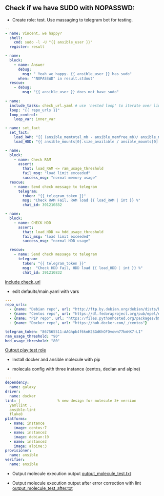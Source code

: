 ## Check if we have SUDO with NOPASSWD:

  * Create role: test. Use massaging to telegram bot for testing.
```yaml
--
- name: Vincent, we happy?
  shell:
    cmd: sudo -l -U "{{ ansible_user }}"
  register: result

- name:
  block:
    - name: Answer
      debug:
        msg: " Yeah we happy. {{ ansible_user }} has sudo"
      when: '"NOPASSWD" in result.stdout'
  rescue:
    - debug:
        msg: "{{ ansible_user }} does not have sudo"
  
- name:
  include_tasks: check_url.yaml # use 'nested loop' to iterate over links
  loop: "{{ repo_urls }}"
  loop_control:
    loop_var: inner_var

- name: set_fact
  set_fact:
    load_RAM: "{{ (ansible_memtotal_mb - ansible_memfree_mb)/ ansible_memtotal_mb * 100 }}"
    load_HDD: "{{ ansible_mounts[0].size_available / ansible_mounts[0].size_total * 100 }}"

- name:
  block:
    - name: Check RAM
      assert:
        that: load_RAM <= ram_usage_threshold
        fail_msg: "load limit exceeded"
        success_msg: "normal memory usage"
  rescue:
    - name: Send check message to telegram
      telegram:
        token: "{{ telegram_token }}"
        msg: "Check RAM Fail, RAM load {{ load_RAM | int }} %"
        chat_id: 391210832

- name:
  block:
    - name: CHECK HDD
      assert:
        that: load_HDD <= hdd_usage_threshold
        fail_msg: "load limit exceeded"
        success_msg: "normal HDD usage"

  rescue:
    - name: Send check message to telegram
      telegram:
        token: "{{ telegram_token }}"
        msg:  "Check HDD Fail, HDD load {{ load_HDD | int }} %"
        chat_id: 391210832
```
[include check_url](./roles/test/tasks/check_url.yaml)

  * edit defaults/main.yaml with vars 

```yaml
---
repo_urls:
  - {name: "Debian repo", url: "http://ftp.by.debian.org/debian/dists/buster-updates/main/Contents-source.gz"}
  - {name: "Centos repo", url: "https://dl.fedoraproject.org/pub/epel/epel-release-latest-8.noarch.rpm"}
  - {name: "PIP repo", url: "https://files.pythonhosted.org/packages/b9/12/2ecccfd9e124b010a680e763d50d8eb1f8c452a7d1aea617e4be8d0e177c/datasette_render_timestamps-1.0.1-py3-none-any.whl"}
  - {name: "Docker repo", url: "https://hub.docker.com/_/centos"}

telegram_token: "867565511:AAGhpb4f6knH2SGdKhOFDvown77kmHX7-LI"
ram_usage_threshold: "90"
hdd_usage_threshold: "80"
```
[Output play test role](./output_play.txt)

  * Install docker and ansible molecule with pip
  - molecula config with three instance (centos, dedian and alpine)
```yaml
---
dependency:
  name: galaxy
driver:
  name: docker
lint: |                 % new design for molecule 3+ version
  yamllint .
  ansible-lint
  flake8
platforms:
  - name: instance
    image: centos:7
  - name: instance2
    image: debian:10
  - name: instance3
    image: alpine:3
provisioner:
  name: ansible
verifier:
  name: ansible
```

  * Output molecule execution output
[output_molecule_test.txt](./output_molecule_test.txt)

  * Output molecule execution output after error correction with lint
[output_molecule_test_after.txt](./output_molecule_test_after.txt)




 
